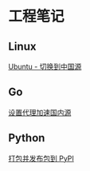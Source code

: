 # 工程笔记

## Linux

 [Ubuntu - 切换到中国源](linux/ubuntu-china-source.md)

## Go

[设置代理加速国内源](go/go-proxy-qiniu.md)

## Python

[打包并发布包到 PyPI](python/build-and-publish-package-to-pypi.md)

